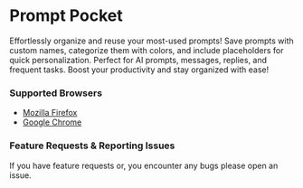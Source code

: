 # Prompt Pocket

Effortlessly organize and reuse your most-used prompts! Save prompts with custom names, categorize them with colors, and
include placeholders for quick personalization. Perfect for AI prompts, messages, replies, and frequent tasks. Boost
your productivity and stay organized with ease!

### Supported Browsers

- [Mozilla Firefox](https://addons.mozilla.org/en-US/firefox/addon/prompt-pocket/)
- [Google Chrome](https://chromewebstore.google.com/detail/prompt-pocket/jkjpelakpihggamclfbfclpnblibnank)

### Feature Requests & Reporting Issues

If you have feature requests or, you encounter any bugs please open an issue.
